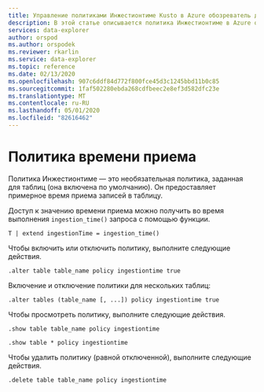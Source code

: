 ```yaml
---
title: Управление политиками Инжестионтиме Kusto в Azure обозреватель данных
description: В этой статье описывается политика Инжестионтиме в Azure обозреватель данных.
services: data-explorer
author: orspod
ms.author: orspodek
ms.reviewer: rkarlin
ms.service: data-explorer
ms.topic: reference
ms.date: 02/13/2020
ms.openlocfilehash: 907c6ddf84d772f800fce45d3c1245bbd11b0c85
ms.sourcegitcommit: 1faf502280ebda268cdfbeec2e8ef3d582dfc23e
ms.translationtype: MT
ms.contentlocale: ru-RU
ms.lasthandoff: 05/01/2020
ms.locfileid: "82616462"
---
```

# <a name="ingestiontime-policy"></a>Политика времени приема

Политика Инжестионтиме — это необязательная политика, заданная для таблиц (она включена по умолчанию).
Он предоставляет примерное время приема записей в таблицу.

Доступ к значению времени приема можно получить во время выполнения `ingestion_time()` запроса с помощью функции.

```kusto
T | extend ingestionTime = ingestion_time()
```

Чтобы включить или отключить политику, выполните следующие действия.
```kusto
.alter table table_name policy ingestiontime true
```

Включение и отключение политики для нескольких таблиц:
```kusto
.alter tables (table_name [, ...]) policy ingestiontime true
```

Чтобы просмотреть политику, выполните следующие действия.
```kusto
.show table table_name policy ingestiontime  

.show table * policy ingestiontime  
```

Чтобы удалить политику (равной отключенной), выполните следующие действия.
```kusto
.delete table table_name policy ingestiontime  
```